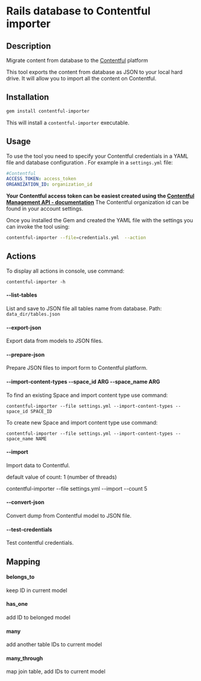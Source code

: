Rails database to Contentful importer
=================

## Description

Migrate content from database to the [Contentful](https://www.contentful.com) platform

This tool exports the content from database as JSON to your local hard drive. It will allow you to import all the content on Contentful.


## Installation

``` bash
gem install contentful-importer
```

This will install a ```contentful-importer``` executable.

## Usage

To use the tool you need to specify your Contentful credentials in a YAML file and database configuration .
For example in a ```settings.yml``` file:

``` yaml
#Contentful
ACCESS_TOKEN: access_token
ORGANIZATION_ID: organization_id

```

**Your Contentful access token can be easiest created using the [Contentful Management API - documentation](https://www.contentful.com/developers/documentation/content-management-api/#getting-started)**
The Contentful organization id can be found in your account settings.

Once you installed the Gem and created the YAML file with the settings you can invoke the tool using:

``` bash
contentful-importer --file=credentials.yml  --action
```

## Actions
To display all actions in console, use command:
```
contentful-importer -h
```
#### --list-tables

List and save to JSON file all tables name from database. Path: ``` data_dir/tables.json```

#### --export-json

Export data from models to JSON files.

#### --prepare-json

Prepare JSON files to import form to Contentful platform.

#### --import-content-types --space_id ARG --space_name ARG

To find an existing Space and import content type use command:

```
contentful-importer --file settings.yml --import-content-types --space_id SPACE_ID
```

To create new Space and import content type use command:

```
contentful-importer --file settings.yml --import-content-types --space_name NAME
```

#### --import
Import data to Contentful.

default value of count: 1 (number of threads)

contentful-importer --file settings.yml --import --count 5


#### --convert-json

Convert dump from Contentful model to JSON file.

#### --test-credentials

Test contentful credentials.


## Mapping

#### belongs_to
 keep ID in current model

#### has_one
 add ID to belonged model

#### many
 add another table IDs to current model

#### many_through
map join table, add IDs to current model